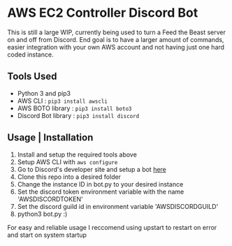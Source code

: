 # AWS EC2 Controller Discord Bot
This is still a large WIP, currently being used to turn a Feed the Beast server on and off from Discord. End goal is to have a larger amount of commands, easier integration with your own AWS account and not having just one hard coded instance.

## Tools Used
* Python 3 and pip3
* AWS CLI : ```pip3 install awscli ```
* AWS BOTO library : ``` pip3 install boto3 ```
* Discord Bot library : ``` pip3 install discord ```

## Usage | Installation
1. Install and setup the required tools above
2. Setup AWS CLI with ``` aws configure ```
3. Go to Discord's developer site and setup a bot [here](https://discordapp.com/developers)
4. Clone this repo into a desired folder
5. Change the instance ID in bot.py to your desired instance
6. Set the discord token environment variable with the name 'AWSDISCORDTOKEN'
7. Set the discord guild id in environment variable 'AWSDISCORDGUILD'
8. python3 bot.py :)

For easy and reliable usage I reccomend using upstart to restart on error and start on system startup
